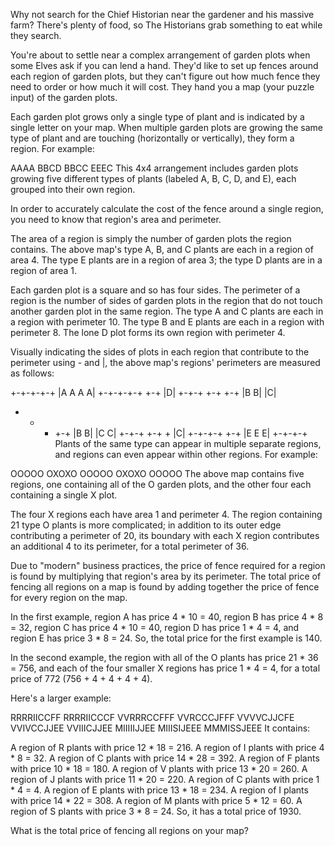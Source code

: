 Why not search for the Chief Historian near the gardener and his massive farm? There's plenty of food, so The Historians grab something to eat while they search.

You're about to settle near a complex arrangement of garden plots when some Elves ask if you can lend a hand. They'd like to set up fences around each region of garden plots, but they can't figure out how much fence they need to order or how much it will cost. They hand you a map (your puzzle input) of the garden plots.

Each garden plot grows only a single type of plant and is indicated by a single letter on your map. When multiple garden plots are growing the same type of plant and are touching (horizontally or vertically), they form a region. For example:

AAAA
BBCD
BBCC
EEEC
This 4x4 arrangement includes garden plots growing five different types of plants (labeled A, B, C, D, and E), each grouped into their own region.

In order to accurately calculate the cost of the fence around a single region, you need to know that region's area and perimeter.

The area of a region is simply the number of garden plots the region contains. The above map's type A, B, and C plants are each in a region of area 4. The type E plants are in a region of area 3; the type D plants are in a region of area 1.

Each garden plot is a square and so has four sides. The perimeter of a region is the number of sides of garden plots in the region that do not touch another garden plot in the same region. The type A and C plants are each in a region with perimeter 10. The type B and E plants are each in a region with perimeter 8. The lone D plot forms its own region with perimeter 4.

Visually indicating the sides of plots in each region that contribute to the perimeter using - and |, the above map's regions' perimeters are measured as follows:

+-+-+-+-+
|A A A A|
+-+-+-+-+     +-+
              |D|
+-+-+   +-+   +-+
|B B|   |C|
+   +   + +-+
|B B|   |C C|
+-+-+   +-+ +
          |C|
+-+-+-+   +-+
|E E E|
+-+-+-+
Plants of the same type can appear in multiple separate regions, and regions can even appear within other regions. For example:

OOOOO
OXOXO
OOOOO
OXOXO
OOOOO
The above map contains five regions, one containing all of the O garden plots, and the other four each containing a single X plot.

The four X regions each have area 1 and perimeter 4. The region containing 21 type O plants is more complicated; in addition to its outer edge contributing a perimeter of 20, its boundary with each X region contributes an additional 4 to its perimeter, for a total perimeter of 36.

Due to "modern" business practices, the price of fence required for a region is found by multiplying that region's area by its perimeter. The total price of fencing all regions on a map is found by adding together the price of fence for every region on the map.

In the first example, region A has price 4 * 10 = 40, region B has price 4 * 8 = 32, region C has price 4 * 10 = 40, region D has price 1 * 4 = 4, and region E has price 3 * 8 = 24. So, the total price for the first example is 140.

In the second example, the region with all of the O plants has price 21 * 36 = 756, and each of the four smaller X regions has price 1 * 4 = 4, for a total price of 772 (756 + 4 + 4 + 4 + 4).

Here's a larger example:

RRRRIICCFF
RRRRIICCCF
VVRRRCCFFF
VVRCCCJFFF
VVVVCJJCFE
VVIVCCJJEE
VVIIICJJEE
MIIIIIJJEE
MIIISIJEEE
MMMISSJEEE
It contains:

A region of R plants with price 12 * 18 = 216.
A region of I plants with price 4 * 8 = 32.
A region of C plants with price 14 * 28 = 392.
A region of F plants with price 10 * 18 = 180.
A region of V plants with price 13 * 20 = 260.
A region of J plants with price 11 * 20 = 220.
A region of C plants with price 1 * 4 = 4.
A region of E plants with price 13 * 18 = 234.
A region of I plants with price 14 * 22 = 308.
A region of M plants with price 5 * 12 = 60.
A region of S plants with price 3 * 8 = 24.
So, it has a total price of 1930.

What is the total price of fencing all regions on your map?

